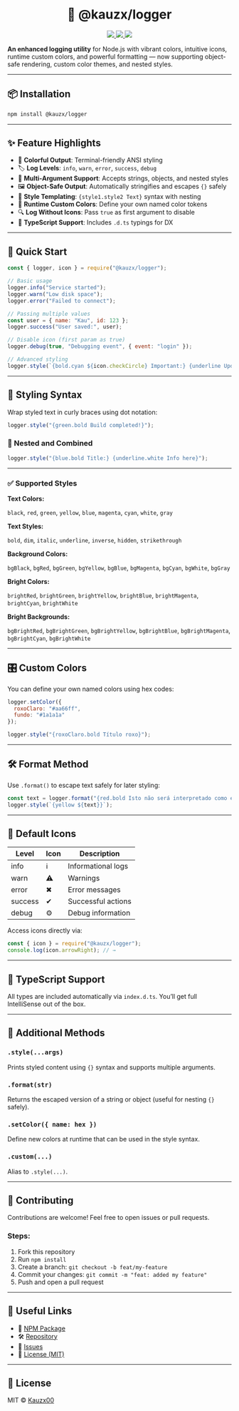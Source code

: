 <h1 align="center">🌈 @kauzx/logger</h1>

<p align="center">
  <a href="https://www.npmjs.com/package/@kauzx/logger">
    <img src="https://img.shields.io/npm/v/@kauzx/logger.svg?style=flat&color=blue" />
  </a>
  <a href="https://www.npmjs.com/package/@kauzx/logger">
    <img src="https://img.shields.io/npm/dt/@kauzx/logger?style=flat&color=green" />
  </a>
  <a href="./LICENSE">
    <img src="https://img.shields.io/npm/l/@kauzx/logger?color=yellow" />
  </a>
</p>

**An enhanced logging utility** for Node.js with vibrant colors, intuitive icons, runtime custom colors, and powerful formatting — now supporting object-safe rendering, custom color themes, and nested styles.

---

## 📦 Installation

```bash
npm install @kauzx/logger
```

---

## ✨ Feature Highlights

* 🌈 **Colorful Output**: Terminal-friendly ANSI styling
* 🏷 **Log Levels**: `info`, `warn`, `error`, `success`, `debug`
* 🧵 **Multi-Argument Support**: Accepts strings, objects, and nested styles
* 🖼 **Object-Safe Output**: Automatically stringifies and escapes `{}` safely
* 🎨 **Style Templating**: `{style1.style2 Text}` syntax with nesting
* 🧠 **Runtime Custom Colors**: Define your own named color tokens
* 🔍 **Log Without Icons**: Pass `true` as first argument to disable
* 📘 **TypeScript Support**: Includes `.d.ts` typings for DX

---

## 🚀 Quick Start
```js
const { logger, icon } = require("@kauzx/logger");

// Basic usage
logger.info("Service started");
logger.warn("Low disk space");
logger.error("Failed to connect");

// Passing multiple values
const user = { name: "Kau", id: 123 };
logger.success("User saved:", user);

// Disable icon (first param as true)
logger.debug(true, "Debugging event", { event: "login" });

// Advanced styling
logger.style(`{bold.cyan ${icon.checkCircle} Important:} {underline Update} {bgRed.white required}`);
```

---

## 🎨 Styling Syntax

Wrap styled text in curly braces using dot notation:

```js
logger.style("{green.bold Build completed!}");
```

### 🔁 Nested and Combined

```js
logger.style("{blue.bold Title:} {underline.white Info here}");
```

---

### ✅ Supported Styles

**Text Colors:**

`black`, `red`, `green`, `yellow`, `blue`, `magenta`, `cyan`, `white`, `gray`

**Text Styles:**

`bold`, `dim`, `italic`, `underline`, `inverse`, `hidden`, `strikethrough`

**Background Colors:**

`bgBlack`, `bgRed`, `bgGreen`, `bgYellow`, `bgBlue`, `bgMagenta`, `bgCyan`, `bgWhite`, `bgGray`

**Bright Colors:**

`brightRed`, `brightGreen`, `brightYellow`, `brightBlue`, `brightMagenta`, `brightCyan`, `brightWhite`

**Bright Backgrounds:**

`bgBrightRed`, `bgBrightGreen`, `bgBrightYellow`, `bgBrightBlue`, `bgBrightMagenta`, `bgBrightCyan`, `bgBrightWhite`

---

## 🎛 Custom Colors

You can define your own named colors using hex codes:

```js
logger.setColor({
  roxoClaro: "#aa66ff",
  fundo: "#1a1a1a"
});

logger.style("{roxoClaro.bold Título roxo}");
```

---

## 🛠 Format Method

Use `.format()` to escape text safely for later styling:

```js
const text = logger.format("{red.bold Isto não será interpretado como estilo}");
logger.style(`{yellow ${text}}`);
```

---

## 🔣 Default Icons

| Level   | Icon | Description        |
| ------- | ---- | ------------------ |
| info    | ℹ    | Informational logs |
| warn    | ⚠    | Warnings           |
| error   | ✖    | Error messages     |
| success | ✔    | Successful actions |
| debug   | ⚙    | Debug information  |

Access icons directly via:

```js
const { icon } = require("@kauzx/logger");
console.log(icon.arrowRight); // →
```

---

## 🧪 TypeScript Support

All types are included automatically via `index.d.ts`. You’ll get full IntelliSense out of the box.

---

## 📐 Additional Methods

### `.style(...args)`

Prints styled content using `{}` syntax and supports multiple arguments.

### `.format(str)`

Returns the escaped version of a string or object (useful for nesting `{}` safely).

### `.setColor({ name: hex })`

Define new colors at runtime that can be used in the style syntax.

### `.custom(...)`

Alias to `.style(...)`.

---

## 🤝 Contributing

Contributions are welcome! Feel free to open issues or pull requests.

### Steps:

1. Fork this repository
2. Run `npm install`
3. Create a branch: `git checkout -b feat/my-feature`
4. Commit your changes: `git commit -m "feat: added my feature"`
5. Push and open a pull request

---

## 🔗 Useful Links

* 🔗 [NPM Package](https://www.npmjs.com/package/@kauzx/logger)
* 🛠 [Repository](https://github.com/Kauzxx00/logger)
* 🐛 [Issues](https://github.com/Kauzxx00/logger/issues)
* 📄 [License (MIT)](./LICENSE)

---

## 📄 License

MIT © [Kauzx00](https://github.com/Kauzxx00)